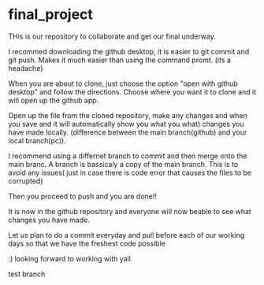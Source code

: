 # final_project

THis is our repository to collaborate and get our final underway.

I recommed downloading the github desktop, it is easier to git commit and git push.
Makes it much easier than using the command promt. (its a headache)

When you are about to clone, just choose the option "open with github desktop" and follow the directions.
Choose where you want it to clone and it will open up the github app.

Open up the file from the cloned repository, make any changes and when you save and it will automatically show you what you what)
changes you have made locally. (difference between the main branch(github) and your local branch(pc)).

I recommend using a differnet branch to commit and then merge onto the main branc. 
A branch is bassicaly a copy of the main branch.
This is to avoid any issues( just in case there is code error that causes the files to be corrupted)

Then you proceed to push and you are done!!

It is now in the github repository and everyone will now beable to see what changes you have made.

Let us plan to do a commit everyday and pull before each of our working days so that we have the freshest code possible

:) looking forward to working with yall


test branch